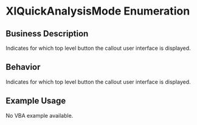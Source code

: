 # XlQuickAnalysisMode Enumeration

## Business Description
Indicates for which top level button the callout user interface is displayed.

## Behavior
Indicates for which top level button the callout user interface is displayed.

## Example Usage
No VBA example available.